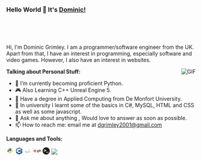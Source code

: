 ### Hello World 👋 It's [Dominic!](https://github.com/dgrim01/dgrim01)

<br/>




<br />

<br />

Hi, I'm Dominic Grimley. I am a programmer/software engineer from the UK. Apart from that, I have an interest in programming, especially software and video games. However, I also have an interest in websites.


<img align="right" alt="GIF" src="https://i.giphy.com/qgQUggAC3Pfv687qPC.webp" />

**Talking about Personal Stuff:**

- 🌱 I’m currently becoming proficient Python.
- :video_game: Also Learning C++ Unreal Engine 5.
- :school: Have a degree in Applied Computing from De Monfort University.
- :school: In university I learnt some of the basics in C#, MySQL, HTML and CSS as well as some javascript.
- 💬 Ask me about anything , Would love to answer as soon as possible.
- 📫 How to reach me: email me at dgrimley2001@gmail.com

**Languages and Tools:**

<code><img height="20" src="https://raw.githubusercontent.com/github/explore/80688e429a7d4ef2fca1e82350fe8e3517d3494d/topics/python/python.png"></code>
<code><img height="20" src="https://raw.githubusercontent.com/github/explore/80688e429a7d4ef2fca1e82350fe8e3517d3494d/topics/cpp/cpp.png"></code>
<code><img height="20" src="https://raw.githubusercontent.com/github/explore/80688e429a7d4ef2fca1e82350fe8e3517d3494d/topics/mysql/mysql.png"></code>
<code><img height="20" src="https://raw.githubusercontent.com/github/explore/80688e429a7d4ef2fca1e82350fe8e3517d3494d/topics/git/git.png"></code>
<code><img height="20" src="https://raw.githubusercontent.com/github/explore/80688e429a7d4ef2fca1e82350fe8e3517d3494d/topics/terminal/terminal.png"></code>
<code><img height="20" src="https://upload.wikimedia.org/wikipedia/commons/e/ee/Unreal_Engine_logo_and_wordmark.png"></code>

